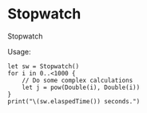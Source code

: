 # Stopwatch
Stopwatch

Usage:

```
let sw = Stopwatch()
for i in 0..<1000 {
    // Do some complex calculations
    let j = pow(Double(i), Double(i))
}
print("\(sw.elaspedTime()) seconds.")
```

